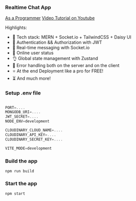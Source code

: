 ### Realtime Chat App

[As a Programmer](https://www.youtube.com/@asaprogrammer_)
[Video Tutorial on Youtube](https://youtu.be/ntKkVrQqBYY)

Highlights:

- 🌟 Tech stack: MERN + Socket.io + TailwindCSS + Daisy UI
- 🎃 Authentication && Authorization with JWT
- 👾 Real-time messaging with Socket.io
- 🚀 Online user status
- 👌 Global state management with Zustand
- 🐞 Error handling both on the server and on the client
- ⭐ At the end Deployment like a pro for FREE!
- ⏳ And much more!

### Setup .env file

```js

PORT=....
MONGODB_URI=....
JWT_SECRET=....
NODE_ENV=development

CLOUDINARY_CLOUD_NAME=....
CLOUDINARY_API_KEY=....
CLOUDINARY_SECRET_KEY=....

VITE_MODE=development
```

### Build the app

```shell
npm run build
```

### Start the app

```shell
npm start
```
